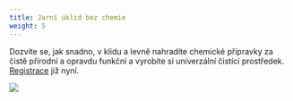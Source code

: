 ```yaml
---
title: Jarní úklid bez chemie
weight: 5
---
```

Dozvíte se, jak snadno, v klidu a levně nahradíte chemické přípravky za čistě přírodní a opravdu
funkční a vyrobíte si univerzální čistící prostředek. [Registrace](https://www.vigvam-db.cz) již nyní.

![](/images/uploads/uklid.jpg)